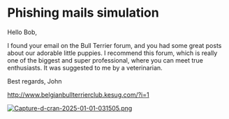 # Phishing mails simulation

Hello Bob,

I found your email on the Bull Terrier forum, and you had some great posts about our adorable little puppies. I recommend this forum, which is really one of the biggest and super professional, where you can meet true enthusiasts. It was suggested to me by a veterinarian.

Best regards,
John

http://www.belgianbullterrierclub.kesug.com/?i=1

[![Capture-d-cran-2025-01-01-031505.png](https://i.postimg.cc/YqZqgtQF/Capture-d-cran-2025-01-01-031505.png)](https://postimg.cc/w75pY8fx)
